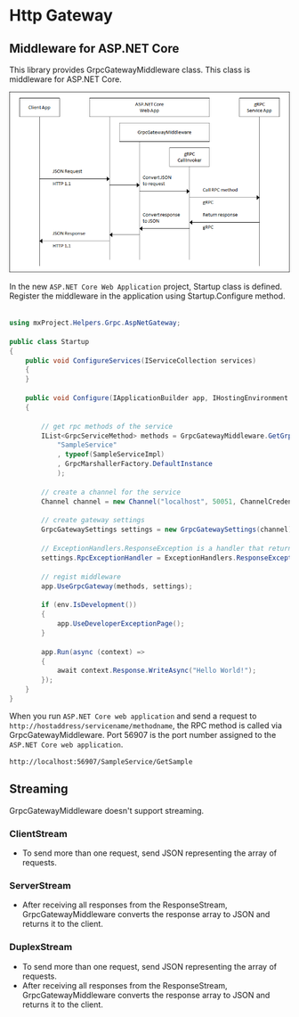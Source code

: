 # Http Gateway #

## Middleware for ASP\.NET Core ##

This library provides GrpcGatewayMiddleware class. This class is middleware for ASP\.NET Core.

![AspNetGateway](/document/image/AspNetGateway.png "AspNetGateway")

In the new `ASP.NET Core Web Application` project, Startup class is defined.
Register the middleware in the application using Startup.Configure method.

```csharp

using mxProject.Helpers.Grpc.AspNetGateway;

public class Startup
{
    public void ConfigureServices(IServiceCollection services)
    {
    }

    public void Configure(IApplicationBuilder app, IHostingEnvironment env)
    {

        // get rpc methods of the service
        IList<GrpcServiceMethod> methods = GrpcGatewayMiddleware.GetGrpcMethods(
            "SampleService"
            , typeof(SampleServiceImpl)
            , GrpcMarshallerFactory.DefaultInstance
            );

        // create a channel for the service
        Channel channel = new Channel("localhost", 50051, ChannelCredentials.Insecure);

        // create gateway settings
        GrpcGatewaySettings settings = new GrpcGatewaySettings(channel);

        // ExceptionHandlers.ResponseException is a handler that returns the information of the exception that occurred as a response.
        settings.RpcExceptionHandler = ExceptionHandlers.ResponseException;

        // regist middleware
        app.UseGrpcGateway(methods, settings);

        if (env.IsDevelopment())
        {
            app.UseDeveloperExceptionPage();
        }

        app.Run(async (context) =>
        {
            await context.Response.WriteAsync("Hello World!");
        });
    }
}

```

When you run `ASP.NET Core web application` and send a request to `http://hostaddress/servicename/methodname`, the RPC method is called via GrpcGatewayMiddleware. Port 56907 is the port number assigned to the `ASP.NET Core web application`.

```
http://localhost:56907/SampleService/GetSample
```

## Streaming ##

GrpcGatewayMiddleware doesn't support streaming.

### ClientStream ###

* To send more than one request, send JSON representing the array of requests.

### ServerStream ###

* After receiving all responses from the ResponseStream, GrpcGatewayMiddleware converts the response array to JSON and returns it to the client.

### DuplexStream ###

* To send more than one request, send JSON representing the array of requests.
* After receiving all responses from the ResponseStream, GrpcGatewayMiddleware converts the response array to JSON and returns it to the client.
